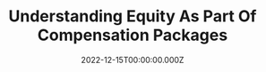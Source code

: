 ---
title: Understanding Equity As Part Of Compensation Packages
date: 2022-12-15T00:00:00.000Z
people:
  - winston-bonnheim
descriptions:
  short: Learn how to evaluate and compare equity offers.
  full: In this talk, we'll cover the different types of equity, how to evaluate/compare equity offers, what questions you can ask to get further clarity, and what to consider as equity vests.
# vimeo: 718705510
---